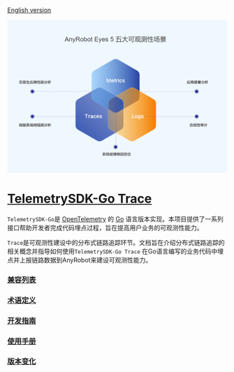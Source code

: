 [English version](README_en.md)

![LOGO](images/TelemetrySDK.png)

# [TelemetrySDK-Go Trace](https://devops.aishu.cn/AISHUDevOps/AnyRobot/_git/Eyes_Docs?path=/可观测性开发者指南/TelemetrySDK开发者指南/Trace/README.md&version=GBdevelop&_a=preview)

`TelemetrySDK-Go`是 [OpenTelemetry](https://opentelemetry.io/) 的 [Go](https://golang.org/)
语言版本实现。本项目提供了一系列接口帮助开发者完成代码埋点过程，旨在提高用户业务的可观测性能力。

`Trace`是可观测性建设中的分布式链路追踪环节。文档旨在介绍分布式链路追踪的相关概念并指导如何使用`TelemetrySDK-Go Trace`
在Go语言编写的业务代码中埋点并上报链路数据到AnyRobot来建设可观测性能力。

### [兼容列表](docs/compatibility.md)

### [术语定义](docs/glossary.md)

### [开发指南](docs/dev_guide.md)

### [使用手册](docs/manual.md)

### [版本变化](docs/changelog.md)
